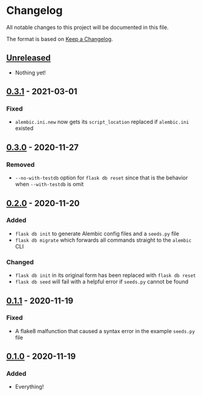 # Changelog

All notable changes to this project will be documented in this file.

The format is based on [Keep a
Changelog](https://keepachangelog.com/en/1.0.0/).

## [Unreleased]

- Nothing yet!

## [0.3.1] - 2021-03-01

### Fixed

- `alembic.ini.new` now gets its `script_location` replaced if `alembic.ini` existed

## [0.3.0] - 2020-11-27

### Removed

- `--no-with-testdb` option for `flask db reset` since that is the behavior
  when `--with-testdb` is omit

## [0.2.0] - 2020-11-20

### Added

- `flask db init` to generate Alembic config files and a `seeds.py` file
- `flask db migrate` which forwards all commands straight to the `alembic` CLI

### Changed

- `flask db init` in its original form has been replaced with `flask db reset`
- `flask db seed` will fail with a helpful error if `seeds.py` cannot be found

## [0.1.1] - 2020-11-19

### Fixed

- A flake8 malfunction that caused a syntax error in the example `seeds.py` file

## [0.1.0] - 2020-11-19

### Added

- Everything!

[Unreleased]: https://github.com/nickjj/flask-db/compare/0.3.1...HEAD
[0.3.1]: https://github.com/nickjj/flask-db/compare/0.3.0...0.3.1
[0.3.0]: https://github.com/nickjj/flask-db/compare/0.2.0...0.3.0
[0.2.0]: https://github.com/nickjj/flask-db/compare/0.1.1...0.2.0
[0.1.1]: https://github.com/nickjj/flask-db/compare/0.1.0...0.1.1
[0.1.0]: https://github.com/nickjj/flask-db/releases/tag/0.1.0
